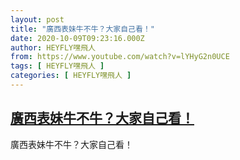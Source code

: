 ```yaml
---
layout: post
title: "廣西表妹牛不牛？大家自己看！"
date: 2020-10-09T09:23:16.000Z
author: HEYFLY嘿飛人
from: https://www.youtube.com/watch?v=lYHyG2n0UCE
tags: [ HEYFLY嘿飛人 ]
categories: [ HEYFLY嘿飛人 ]
---
```

<!--1602235396000-->
[廣西表妹牛不牛？大家自己看！](https://www.youtube.com/watch?v=lYHyG2n0UCE)
------

<div>
廣西表妹牛不牛？大家自己看！
</div>
